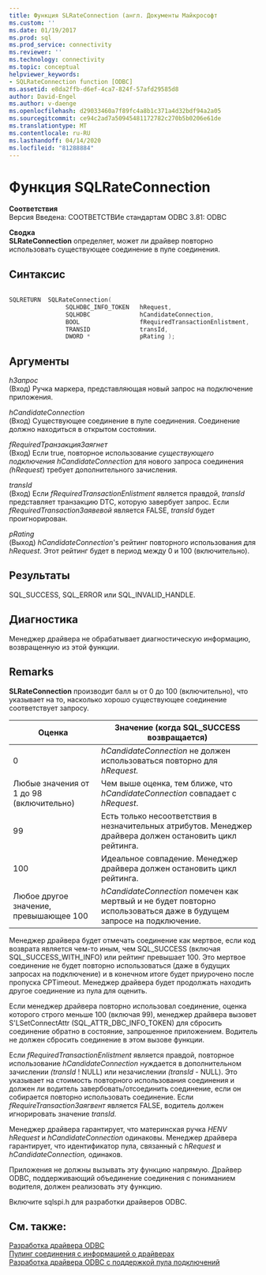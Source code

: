 ```yaml
---
title: Функция SLRateConnection (англ. Документы Майкрософт
ms.custom: ''
ms.date: 01/19/2017
ms.prod: sql
ms.prod_service: connectivity
ms.reviewer: ''
ms.technology: connectivity
ms.topic: conceptual
helpviewer_keywords:
- SQLRateConnection function [ODBC]
ms.assetid: e8da2ffb-d6ef-4ca7-824f-57afd29585d8
author: David-Engel
ms.author: v-daenge
ms.openlocfilehash: d29033460a7f89fc4a8b1c371a4d32bdf94a2a05
ms.sourcegitcommit: ce94c2ad7a50945481172782c270b5b0206e61de
ms.translationtype: MT
ms.contentlocale: ru-RU
ms.lasthandoff: 04/14/2020
ms.locfileid: "81288884"
---
```

# <a name="sqlrateconnection-function"></a>Функция SQLRateConnection
**Соответствия**  
 Версия Введена: СООТВЕТСТВИе стандартам ODBC 3.81: ODBC  
  
 **Сводка**  
 **SLRateConnection** определяет, может ли драйвер повторно использовать существующее соединение в пуле соединения.  
  
## <a name="syntax"></a>Синтаксис  
  
```cpp
  
SQLRETURN  SQLRateConnection(  
                SQLHDBC_INFO_TOKEN   hRequest,  
                SQLHDBC              hCandidateConnection,  
                BOOL                 fRequiredTransactionEnlistment,  
                TRANSID              transId,  
                DWORD *              pRating );  
```  
  
## <a name="arguments"></a>Аргументы  
 *hЗапрос*  
 (Вход) Ручка маркера, представляющая новый запрос на подключение приложения.  
  
 *hCandidateConnection*  
 (Вход) Существующее соединение в пуле соединения. Соединение должно находиться в открытом состоянии.  
  
 *fRequiredТранзакцияЗаягнет*  
 (Вход) Если true, повторное использование *существующего подключения hCandidateConnection* для нового запроса соединения *(hRequest*) требует дополнительного зачисления.  
  
 *transId*  
 (Вход) Если *fRequiredTransactionEnlistment* является правдой, *transId* представляет транзакцию DTC, которую завербует запрос. Если *fRequiredTransactionЗаявевой* является FALSE, *transId* будет проигнорирован.  
  
 *pRating*  
 (Выход) *hCandidateConnection*'s рейтинг повторного использования для *hRequest*. Этот рейтинг будет в период между 0 и 100 (включительно).  
  
## <a name="returns"></a>Результаты  
 SQL_SUCCESS, SQL_ERROR или SQL_INVALID_HANDLE.  
  
## <a name="diagnostics"></a>Диагностика  
 Менеджер драйвера не обрабатывает диагностическую информацию, возвращенную из этой функции.  
  
## <a name="remarks"></a>Remarks  
 **SLRateConnection** производит балл ы от 0 до 100 (включительно), что указывает на то, насколько хорошо существующее соединение соответствует запросу.  
  
|Оценка|Значение (когда SQL_SUCCESS возвращается)|  
|-----------|-----------------------------------------------|  
|0|*hCandidateConnection* не должен использоваться повторно для *hRequest.*|  
|Любые значения от 1 до 98 (включительно)|Чем выше оценка, тем ближе, что *hCandidateConnection* совпадает с *hRequest*.|  
|99|Есть только несоответствия в незначительных атрибутов.  Менеджер драйвера должен остановить цикл рейтинга.|  
|100|Идеальное совпадение.  Менеджер драйвера должен остановить цикл рейтинга.|  
|Любое другое значение, превышающее 100|*hCandidateConnection* помечен как мертвый и не будет повторно использоваться даже в будущем запросе на подключение.|  
  
 Менеджер драйвера будет отмечать соединение как мертвое, если код возврата является чем-то иным, чем SQL_SUCCESS (включая SQL_SUCCESS_WITH_INFO) или рейтинг превышает 100. Это мертвое соединение не будет повторно использоваться (даже в будущих запросах на подключение) и в конечном итоге будет приурочено после пропуска CPTimeout. Менеджер драйвера будет продолжать находить другое соединение из пула для оценить.  
  
 Если менеджер драйвера повторно использовал соединение, оценка которого строго меньше 100 (включая 99), менеджер драйвера вызовет S'LSetConnectAttr (SQL_ATTR_DBC_INFO_TOKEN) для сбросить соединение обратно в состояние, запрошенное приложением. Водитель не должен сбросить соединение в этом вызове функции.  
  
 Если *fRequiredTransactionEnlistment* является правдой, повторное использование *hCandidateConnection* нуждается в дополнительном зачислении *(transId* ! NULL) или незачислении *(transId* - NULL). Это указывает на стоимость повторного использования соединения и должен ли водитель завербовать/отсоединить соединение, если он собирается повторно использовать соединение. Если *fRequireTransactionЗаягвент* является FALSE, водитель должен игнорировать значение *transId.*  
  
 Менеджер драйвера гарантирует, что материнская ручка *HENV hRequest* и *hCandidateConnection* одинаковы. Менеджер драйвера гарантирует, что идентификатор пула, связанный с *hRequest* и *hCandidateConnection,* одинаков.  
  
 Приложения не должны вызывать эту функцию напрямую. Драйвер ODBC, поддерживающий объединение соединения с пониманием водителя, должен реализовать эту функцию.  
  
 Включите sqlspi.h для разработки драйверов ODBC.  
  
## <a name="see-also"></a>См. также:  
 [Разработка драйвера ODBC](../../../odbc/reference/develop-driver/developing-an-odbc-driver.md)   
 [Пулинг соединения с информацией о драйверах](../../../odbc/reference/develop-app/driver-aware-connection-pooling.md)   
 [Разработка драйвера ODBC с поддержкой пула подключений](../../../odbc/reference/develop-driver/developing-connection-pool-awareness-in-an-odbc-driver.md)
